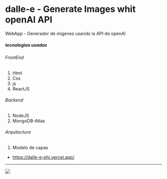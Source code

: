 # dalle-e  - Generate Images whit openAI API

WebApp - Generador de migenes usando la API de openAI

##### tecnologias usadas

###### FrontEnd
1. Html
2. Css
3. js
4. ReactJS

###### Backend
1. NodeJS
2. MongoDB-Atlas

###### Arquitectura
1. Modelo de capas


- https://dalle-e-phi.vercel.app/

------------


[![](https://i.imgur.com/bXTlem2.png)](https://dalle-e-phi.vercel.app/)
